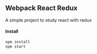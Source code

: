 ## Webpack React Redux

A simple project to study react with redux

#### Install

```bash
npm install
npm start
```

